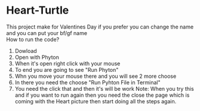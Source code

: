 # Heart-Turtle
This project make for Valentines Day if you prefer you can change the name and you can put your bf/gf name  
How to run the code?
1) Dowload
2) Open with Phyton 
3) When it's open right click with your mouse 
4) To end you are going to see "Run Phyton" 
5) Whn you move your mouse there and you will see 2 more choose 
6) In there you need the choose "Run Pyhton File in Terminal"
7) You need the click that and then it's will be work 
Note: When you try this and if you want to run again then you need the close the page which is coming with the Heart picture then start doing all the steps again.
